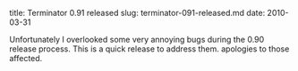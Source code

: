 title: Terminator 0.91 released
slug: terminator-091-released.md
date: 2010-03-31


Unfortunately I overlooked some very annoying bugs during the 0.90 release process. This is a quick release to address them. apologies to those affected.